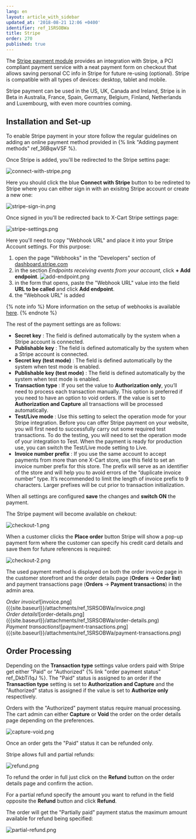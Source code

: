 ```yaml
---
lang: en
layout: article_with_sidebar
updated_at: '2018-08-21 12:06 +0400'
identifier: ref_1SRSOBWa
title: Stripe
order: 270
published: true
---
```

The [Stripe payment module](https://market.x-cart.com/addons/stripe-payment-module.html "Stripe") provides an integration with Stripe, a PCI compliant payment service with a neat payment form on checkout that allows saving personal CC info in Stripe for future re-using (optional). Stripe is compatible with all types of devices: desktop, tablet and mobile. 

Stripe payment can be used in the US, UK, Canada and Ireland, Stripe is in Beta in Australia, France, Spain, Germany, Belgium, Finland, Netherlands and Luxembourg, with even more countries coming.

## Installation and Set-up

To enable Stripe payment in your store follow the regular guidelines on adding an online payment method provided in {% link "Adding payment methods" ref_36BqwVSF %}.

Once Stripe is added, you'll be redirected to the Stripe settins page:

![connect-with-stripe.png]({{site.baseurl}}/attachments/ref_1SRSOBWa/connect-with-stripe.png)

Here you should click the blue **Connect with Stripe** button to be redireted to Stripe where you can either sign in with an exisitng Stripe account or create a new one:

![stripe-sign-in.png]({{site.baseurl}}/attachments/ref_1SRSOBWa/stripe-sign-in.png)

Once signed in you'll be redirected back to X-Cart Stripe settings page:

![stripe-settings.png]({{site.baseurl}}/attachments/ref_1SRSOBWa/stripe-settings.png)

Here you'll need to copy "Webhook URL" and place it into your Stripe Account settings. For this purpose: 
1. open the page "Webhooks" in the "Developers" section of [dashboard.stripe.com](https://dashboard.stripe.com/account/webhooks "Stripe")
2. in the section _Endpoints receiving events from your account_, click **+ Add endpoint**.
   ![add-endpoint.png]({{site.baseurl}}/attachments/ref_1SRSOBWa/add-endpoint.png)
3. in the form that opens, paste the "Webhook URL" value into the field **URL to be called** and click **Add endpoint**.
4. the "Webhook URL" is added
   
{% note info %}
More information on the setup of webhooks is available [here](https://stripe.com/docs/webhooks#configuring-your-webhook-settings "Stripe").
{% endnote %}

The rest of the payment settings are as follows:
* **Secret key** : The field is defined automatically by the system when a Stripe account is connected.
* **Publishable key** : The field is defined automatically by the system when a Stripe account is connected.
* **Secret key (test mode)** : The field is defined automatically by the system when test mode is enabled.
* **Publishable key (test mode)** : The field is defined automatically by the system when test mode is enabled.
* **Transaction type** : If you set the value to **Authorization only**, you’ll need to process each transaction manually. This option is preferred if you need to have an option to void orders. If the value is set to **Authorization and Capture** all transactions will be processed automatically.
* **Test/Live mode** : Use this setting to select the operation mode for your Stripe integration. Before you can offer Stripe payment on your website, you will first need to successfully carry out some required test transactions. To do the testing, you will need to set the operation mode of your integration to Test. When the payment is ready for production use, you can switch the Test/Live mode setting to Live.
* **Invoice number prefix** : If you use the same account to accept payments from more than one X-Cart store, use this field to set an invoice number prefix for this store. The prefix will serve as an identifier of the store and will help you to avoid errors of the “duplicate invoice number” type. It’s recommended to limit the length of invoice prefix to 9 characters. Larger prefixes will be cut prior to transaction initialization.

When all settings are configured **save** the changes and **switch ON** the payment.

The Stripe payment will become available on chekout:

![checkout-1.png]({{site.baseurl}}/attachments/ref_1SRSOBWa/checkout-1.png)

When a customer clicks the **Place order** button Stripe will show a pop-up payment form where the customer can specify his credit card details and save them for future references is required:

![checkout-2.png]({{site.baseurl}}/attachments/ref_1SRSOBWa/checkout-2.png)

The used payment method is displayed on both the order invoice page in the customer storefront and the order details page (**Orders** -> **Order list**) and payment transactions page (**Orders** -> **Payment transactions**) in the admin area.

<div class="ui stackable three column grid">
  <div class="column" markdown="span"><i>Order invoice</i>![invoice.png]({{site.baseurl}}/attachments/ref_1SRSOBWa/invoice.png)</div>
  <div class="column" markdown="span"><i>Order details</i>![order-details.png]({{site.baseurl}}/attachments/ref_1SRSOBWa/order-details.png)</div>
  <div class="column" markdown="span"><i>Payment transactions</i>![payment-transactions.png]({{site.baseurl}}/attachments/ref_1SRSOBWa/payment-transactions.png)</div>
</div>

## Order Processing

Depending on the **Transaction type** settings value orders paid with Stripe get either "Paid" or "Authorized" {% link "order payment status" ref_DkbTi1qJ %}. The "Paid" status is assigned to an order if the **Transaction type** setting is set to **Authorization and Capture** and the "Authorized" status is assigned if the value is set to **Authorize only** respectively. 

Orders with the "Authorized" payment status require manual processing. The cart admin can either **Capture** or **Void** the order on the order details page depending on the preferences.

![capture-void.png]({{site.baseurl}}/attachments/ref_1SRSOBWa/capture-void.png)

Once an order gets the "Paid" status it can be refunded only. 

Stripe allows full and partial refunds:

![refund.png]({{site.baseurl}}/attachments/ref_1SRSOBWa/refund.png)

To refund the order in full just click on the **Refund** button on the order details page and confirm the action. 

For a partial refund specify the amount you want to refund in the field opposite the **Refund** button and click **Refund**. 

The order will get the "Partially paid" payment status the maximum amount available for refund being specified:

![partial-refund.png]({{site.baseurl}}/attachments/ref_1SRSOBWa/partial-refund.png)
